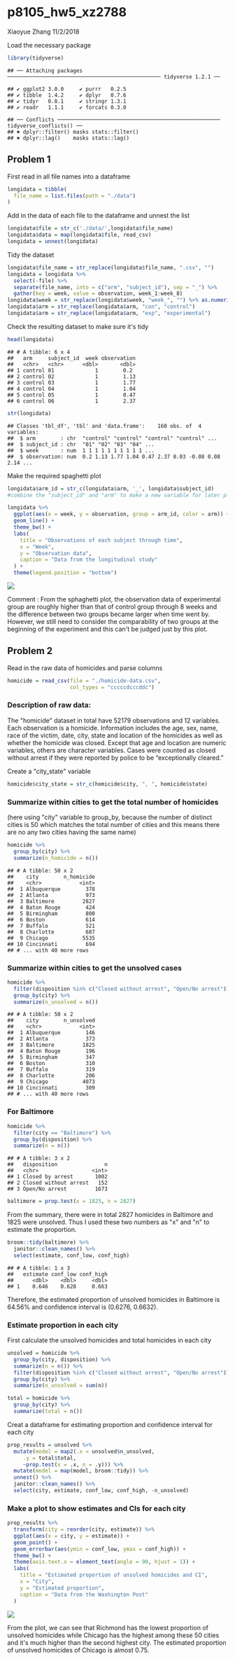 p8105\_hw5\_xz2788
================
Xiaoyue Zhang
11/2/2018

Load the necessary package

``` r
library(tidyverse)
```

    ## ── Attaching packages ───────────────────────────────────────────────── tidyverse 1.2.1 ──

    ## ✔ ggplot2 3.0.0     ✔ purrr   0.2.5
    ## ✔ tibble  1.4.2     ✔ dplyr   0.7.6
    ## ✔ tidyr   0.8.1     ✔ stringr 1.3.1
    ## ✔ readr   1.1.1     ✔ forcats 0.3.0

    ## ── Conflicts ──────────────────────────────────────────────────── tidyverse_conflicts() ──
    ## ✖ dplyr::filter() masks stats::filter()
    ## ✖ dplyr::lag()    masks stats::lag()

Problem 1
---------

First read in all file names into a dataframe

``` r
longidata = tibble(
  file_name = list.files(path = "./data")
)
```

Add in the data of each file to the dataframe and unnest the list

``` r
longidata$file = str_c('./data/',longidata$file_name)
longidata$data = map(longidata$file, read_csv)
longidata = unnest(longidata)
```

Tidy the dataset

``` r
longidata$file_name = str_replace(longidata$file_name, ".csv", "")
longidata = longidata %>% 
  select(-file) %>% 
  separate(file_name, into = c("arm", "subject_id"), sep = "_") %>% 
  gather(key = week, value = observation, week_1:week_8)
longidata$week = str_replace(longidata$week, "week_", "") %>% as.numeric()
longidata$arm = str_replace(longidata$arm, "con", "control")
longidata$arm = str_replace(longidata$arm, "exp", "experimental")
```

Check the resulting dataset to make sure it's tidy

``` r
head(longidata)
```

    ## # A tibble: 6 x 4
    ##   arm     subject_id  week observation
    ##   <chr>   <chr>      <dbl>       <dbl>
    ## 1 control 01             1        0.2 
    ## 2 control 02             1        1.13
    ## 3 control 03             1        1.77
    ## 4 control 04             1        1.04
    ## 5 control 05             1        0.47
    ## 6 control 06             1        2.37

``` r
str(longidata)
```

    ## Classes 'tbl_df', 'tbl' and 'data.frame':    160 obs. of  4 variables:
    ##  $ arm        : chr  "control" "control" "control" "control" ...
    ##  $ subject_id : chr  "01" "02" "03" "04" ...
    ##  $ week       : num  1 1 1 1 1 1 1 1 1 1 ...
    ##  $ observation: num  0.2 1.13 1.77 1.04 0.47 2.37 0.03 -0.08 0.08 2.14 ...

Make the required spaghetti plot

``` r
longidata$arm_id = str_c(longidata$arm, '_', longidata$subject_id)
#combine the "subject_id" and "arm" to make a new variable for later plotting

longidata %>% 
  ggplot(aes(x = week, y = observation, group = arm_id, color = arm)) +
  geom_line() +
  theme_bw() +
  labs(
    title = "Observations of each subject through time",
    x = "Week",
    y = "Observation data",
    caption = "Data from the longitudinal study"
  ) +
  theme(legend.position = "bottom")
```

![](p8105_hw5_xz2788_files/figure-markdown_github/spaghetti_plot-1.png)

Comment : From the sphaghetti plot, the observation data of experimental group are roughly higher than that of control group through 8 weeks and the difference between two groups became larger when time went by. However, we still need to consider the comparability of two groups at the beginning of the experiment and this can't be judged just by this plot.

Problem 2
---------

Read in the raw data of homicides and parse columns

``` r
homicide = read_csv(file = "./homicide-data.csv",
                    col_types = "cccccdcccddc")
```

### Description of raw data:

The "homicide" dataset in total have 52179 observations and 12 variables. Each observation is a homicide. Information includes the age, sex, name, race of the victim, date, city, state and location of the homicides as well as whether the homicide was closed. Except that age and location are numeric variables, others are character variables. Cases were counted as closed without arrest if they were reported by police to be “exceptionally cleared.”

Create a "city\_state" variable

``` r
homicide$city_state = str_c(homicide$city, ", ", homicide$state)
```

### Summarize within cities to get the total number of homicides

(here using "city" variable to group\_by, because the number of distinct cities is 50 which matches the total number of cities and this means there are no any two cities having the same name)

``` r
homicide %>% 
  group_by(city) %>% 
  summarize(n_homicide = n())
```

    ## # A tibble: 50 x 2
    ##    city        n_homicide
    ##    <chr>            <int>
    ##  1 Albuquerque        378
    ##  2 Atlanta            973
    ##  3 Baltimore         2827
    ##  4 Baton Rouge        424
    ##  5 Birmingham         800
    ##  6 Boston             614
    ##  7 Buffalo            521
    ##  8 Charlotte          687
    ##  9 Chicago           5535
    ## 10 Cincinnati         694
    ## # ... with 40 more rows

### Summarize within cities to get the unsolved cases

``` r
homicide %>% 
  filter(disposition %in% c("Closed without arrest", "Open/No arrest")) %>%
  group_by(city) %>% 
  summarize(n_unsolved = n())
```

    ## # A tibble: 50 x 2
    ##    city        n_unsolved
    ##    <chr>            <int>
    ##  1 Albuquerque        146
    ##  2 Atlanta            373
    ##  3 Baltimore         1825
    ##  4 Baton Rouge        196
    ##  5 Birmingham         347
    ##  6 Boston             310
    ##  7 Buffalo            319
    ##  8 Charlotte          206
    ##  9 Chicago           4073
    ## 10 Cincinnati         309
    ## # ... with 40 more rows

### For Baltimore

``` r
homicide %>% 
  filter(city == "Baltimore") %>% 
  group_by(disposition) %>% 
  summarize(n = n()) 
```

    ## # A tibble: 3 x 2
    ##   disposition               n
    ##   <chr>                 <int>
    ## 1 Closed by arrest       1002
    ## 2 Closed without arrest   152
    ## 3 Open/No arrest         1673

``` r
baltimore = prop.test(x = 1825, n = 2827)  
```

From the summary, there were in total 2827 homicides in Baltimore and 1825 were unsolved. Thus I used these two numbers as "x" and "n" to estimate the proportion.

``` r
broom::tidy(baltimore) %>% 
  janitor::clean_names() %>% 
  select(estimate, conf_low, conf_high)
```

    ## # A tibble: 1 x 3
    ##   estimate conf_low conf_high
    ##      <dbl>    <dbl>     <dbl>
    ## 1    0.646    0.628     0.663

Therefore, the estimated proportion of unsolved homicides in Baltimore is 64.56% and confidence interval is (0.6276, 0.6632).

### Estimate proportion in each city

First calculate the unsolved homicides and total homicides in each city

``` r
unsolved = homicide %>% 
  group_by(city, disposition) %>% 
  summarize(n = n()) %>% 
  filter(disposition %in% c("Closed without arrest", "Open/No arrest")) %>% 
  group_by(city) %>% 
  summarize(n_unsolved = sum(n))

total = homicide %>% 
  group_by(city) %>% 
  summarize(total = n())
```

Creat a dataframe for estimating proportion and confidence interval for each city

``` r
prop_results = unsolved %>% 
  mutate(model = map2(.x = unsolved$n_unsolved, 
     .y = total$total, 
     ~prop.test(x = .x, n = .y))) %>%
  mutate(model = map(model, broom::tidy)) %>% 
  unnest() %>% 
  janitor::clean_names() %>%
  select(city, estimate, conf_low, conf_high, -n_unsolved)
```

### Make a plot to show estimates and CIs for each city

``` r
prop_results %>% 
  transform(city = reorder(city, estimate)) %>% 
  ggplot(aes(x = city, y = estimate)) +
  geom_point() +
  geom_errorbar(aes(ymin = conf_low, ymax = conf_high)) +
  theme_bw() +
  theme(axis.text.x = element_text(angle = 90, hjust = 1)) +
  labs(
    title = "Estimated proportion of unsolved homicides and CI",
    x = "City",
    y = "Estimated proportion",
    caption = "Data from the Washington Post"
  )
```

![](p8105_hw5_xz2788_files/figure-markdown_github/plot_for_cities-1.png)

From the plot, we can see that Richmond has the lowest proportion of unsolved homicides while Chicago has the highest among these 50 cities and it's much higher than the second highest city. The estimated proportion of unsolved homicides of Chicago is almost 0.75.
